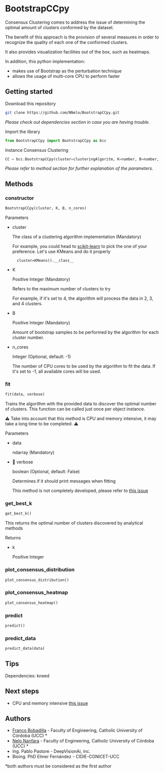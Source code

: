 # BootstrapCCpy

Consensus Clustering comes to address the issue of determining the optimal amount of clusters conformed by the dataset. 

The benefit of this approach is the provision of several measures in order to recognize the quality of each one of the conformed clusters.

It also provides visualization facilities out of the box, such as heatmaps. 

In addition, this python implementation:
* makes use of Bootstrap as the perturbation technique
* allows the usage of multi-core CPU to perform faster


## Getting started

Download this repository
```bash
git clone https://github.com/NNelo/BootstrapCCpy.git
```
_Please check out dependencies section in case you are having trouble._


Import the library
```python
from BootstrapCCpy import BootstrapCCpy as bcc
```

Instance Consensus Clustering
```python
CC = bcc.BootstrapCCpy(cluster=clusteringAlgoritm, K=number, B=number, n_cores=number)
```
_Please refer to method section for further explanation of the parameters._


## Methods

### constructor
```python
BootstrapCCpy(cluster, K, B, n_cores)
```
Parameters
- cluster

    The class of a clustering algorithm implementation (Mandatory)

    For example, you could head to [scikit-learn](https://scikit-learn.org/stable/modules/classes.html#module-sklearn.cluster) to pick the one of your preference. Let's use KMeans and do it properly

     	cluster=KMeans().__class__

- K

	Positive Integer (Mandatory)
	
	Refers to the maximum number of clusters to try

	For example, if it's set to 4, the algorithm will process the data in 2, 3, and 4 clusters. 

- B 

	Positive Integer (Mandatory)

	Amount of bootstrap samples to be performed by the algorithm for each cluster number.

- n_cores

	Integer (Optional, default: -1)

	The number of CPU cores to be used by the algorithm to fit the data. If it's set to -1, all available cores will be used.



### fit
```python
fit(data, verbose)
```

Trains the algorithm with the provided data to discover the optimal number of clusters. This function can be called just once per object instance.


:warning: Take into account that this method is CPU and memory intensive, it may take a long time to be completed. :warning:

Parameters
- data
	
	ndarray (Mandatory)

- :construction: verbose

	boolean (Optional, default: False)

	Determines if it should print messages when fitting

	This method is not completely developed, please refer to [this issue](../../issues/1)



### get_best_k
```python
get_best_k()
```

This returns the optimal number of clusters discovered by analytical methods

Returns

- k
	
	Positive Integer


### plot_consensus_distribution
```python
plot_consensus_distribution()
```

### plot_consensus_heatmap
```python
plot_consensus_heatmap()
```

### predict
```python
predict()
```

### predict_data
```python
predict_data(data)
```


## Tips

Dependencies: kneed


## Next steps

- CPU and memory intensive [this issue](../../issues/2)

## Authors

* [Franco Bobadilla](https://github.com/FrancoBobadilla) - Faculty of Engineering, Catholic University of Córdoba (UCC) *
* [Nelo Nanfara](https://github.com/NNelo/) - Faculty of Engineering, Catholic University of Córdoba (UCC) *
* Ing. Pablo Pastore - DeepVisionAi, inc.
* Bioing. PhD Elmer Fernández - CIDIE-CONICET-UCC

*both authors must be considered as the first author
